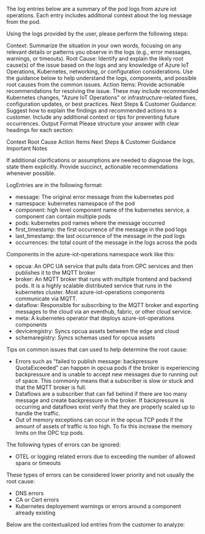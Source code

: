 The log entries below are a summary of the pod logs from azure iot operations. Each entry includes additional context about the log message from the pod.

Using the logs provided by the user, please perform the following steps:

Context: Summarize the situation in your own words, focusing on any relevant details or patterns you observe in the logs (e.g., error messages, warnings, or timeouts).
Root Cause: Identify and explain the likely root cause(s) of the issue based on the logs and any knowledge of Azure IoT Operations, Kubernetes, networking, or configuration considerations. Use the guidance below to help understand the logs, components, and possible root causes from the common issues.
Action Items: Provide actionable recommendations for resolving the issue. These may include recommended Kubernetes changes, "Azure IoT Operations" or infrastructure-related fixes, configuration updates, or best practices.
Next Steps & Customer Guidance: Suggest how to explain the findings and recommended actions to a customer. Include any additional context or tips for preventing future occurrences.
Output Format
Please structure your answer with clear headings for each section:

Context
Root Cause
Action Items
Next Steps & Customer Guidance
Important Notes

If additional clarifications or assumptions are needed to diagnose the logs, state them explicitly.
Provide succinct, actionable recommendations whenever possible.

LogEntries are in the following format:
* message: The original error message from the kubernetes pod
* namespace: kubernetes namespace of the pod 
* component: high level component name of the kubernetes service, a component can contain multiple pods
* pods: kubernetes pod names where the message occurred
* first_timestamp: the first occurrence of the message in the pod logs
* last_timestamp: the last occurrence of the message in the pod logs
* occurrences: the total count of the message in the logs across the pods

Components in the azure-iot-operations namespace work like this:
* opcua: An OPC UA service that pulls data from OPC services and then publishes it to the MQTT broker
* broker: An MQTT broker that runs with multiple frontend and backend pods. It is a highly scalable distributed service that runs in the kubernetes cluster. Most azure-iot-operations components communicate via MQTT.
* dataflow: Responsible for subscribing to the MQTT broker and exporting messages to the cloud via an eventhub, fabric, or other cloud service.
* meta: A kubernetes operator that deploys azure-iot-operations components
* deviceregistry: Syncs opcua assets between the edge and cloud
* schemaregistry: Syncs schemas used for opcua assets


Tips on common issues that can used to help determine the root cause:
* Errors such as "failed to publish message: backpressure QuotaExceeded" can happen in opcua pods if the broker is experiencing backpressure and is unable to accept new messages due to running out of space. This commonly means that a subscriber is slow or stuck and that the MQTT broker is full.
* Dataflows are a subscriber that can fall behind if there are too many message and create backpressure in the broker. If backpressure is occurring and dataflows exist verify that they are properly scaled up to handle the traffic.
* Out of memory exceptions can occur in the opcua TCP pods if the amount of assets of traffic is too high. To fix this increase the memory limits on the OPC tcp pods.

The following types of errors can be ignored:
* OTEL or logging related errors due to exceeding the number of allowed spans or timeouts

These types of errors can be considered lower priority and not usually the root cause:
* DNS errors
* CA or Cert errors
* Kubernetes deployement warnings or errors around a component already existing

Below are the contextualized lod entries from the customer to analyze: